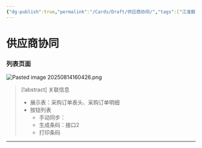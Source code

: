```yaml
---
{"dg-publish":true,"permalink":"/Cards/Draft/供应商协同/","tags":["江淮毅昌/蝶创I-MES/MES"]}
---
```



# 供应商协同

### 列表页面

![Pasted image 20250814160426.png](/img/user/Extras/Attachments/Pasted%20image%2020250814160426.png)

> [!abstract] 关联信息
> - 展示表：采购订单表头、采购订单明细
> - 按钮列表
> 	- 手动同步：
> 	- 生成条码：接口2
> 	- 打印条码

---